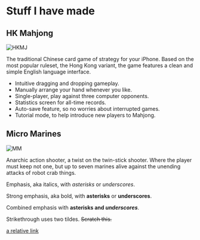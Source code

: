 # Stuff I have made

## HK Mahjong

![HKMJ]({{site.url}}/HKMahjong_screenshot.png)

The traditional Chinese card game of strategy for your iPhone. Based on the most popular ruleset, the Hong Kong variant, the game features a clean and simple English language interface.

- Intuitive dragging and dropping gameplay. 
- Manually arrange your hand whenever you like. 
- Single-player, play against three computer opponents. 
- Statistics screen for all-time records. 
- Auto-save feature, so no worries about interrupted games. 
- Tutorial mode, to help introduce new players to Mahjong. 

## Micro Marines

![MM]({{site.url}}/Micro_marines_screenshot.png)

Anarchic action shooter, a twist on the twin-stick shooter. Where the player must keep not one, but up to seven marines alive against the unending attacks of robot crab things.



Emphasis, aka italics, with *asterisks* or _underscores_.

Strong emphasis, aka bold, with **asterisks** or __underscores__.

Combined emphasis with **asterisks and _underscores_**.

Strikethrough uses two tildes. ~~Scratch this.~~

[a relative link]({{site.url}}/about.md)
